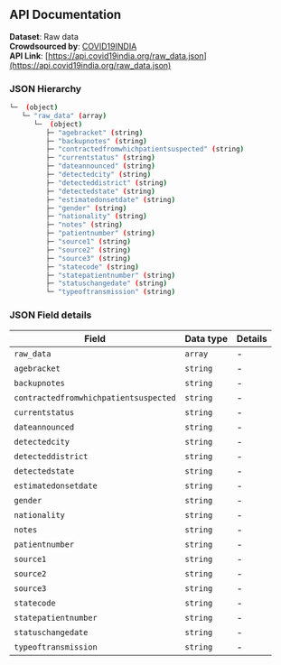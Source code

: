 ## API Documentation  

**Dataset**: Raw data  
**Crowdsourced by**: [COVID19INDIA](https://www.covid19india.org)  
**API Link**: [https://api.covid19india.org/raw_data.json](https://api.covid19india.org/raw_data.json)  

### JSON Hierarchy
```bash
└─  (object)
   └─ "raw_data" (array)
      └─  (object)
         ├─ "agebracket" (string)
         ├─ "backupnotes" (string)
         ├─ "contractedfromwhichpatientsuspected" (string)
         ├─ "currentstatus" (string)
         ├─ "dateannounced" (string)
         ├─ "detectedcity" (string)
         ├─ "detecteddistrict" (string)
         ├─ "detectedstate" (string)
         ├─ "estimatedonsetdate" (string)
         ├─ "gender" (string)
         ├─ "nationality" (string)
         ├─ "notes" (string)
         ├─ "patientnumber" (string)
         ├─ "source1" (string)
         ├─ "source2" (string)
         ├─ "source3" (string)
         ├─ "statecode" (string)
         ├─ "statepatientnumber" (string)
         ├─ "statuschangedate" (string)
         └─ "typeoftransmission" (string)

```


### JSON Field details
| Field | Data type | Details |
| ----- | --------- | ------- |
| `raw_data` |  `array` | - |
| `agebracket` |  `string` | - |
| `backupnotes` |  `string` | - |
| `contractedfromwhichpatientsuspected` |  `string` | - |
| `currentstatus` |  `string` | - |
| `dateannounced` |  `string` | - |
| `detectedcity` |  `string` | - |
| `detecteddistrict` |  `string` | - |
| `detectedstate` |  `string` | - |
| `estimatedonsetdate` |  `string` | - |
| `gender` |  `string` | - |
| `nationality` |  `string` | - |
| `notes` |  `string` | - |
| `patientnumber` |  `string` | - |
| `source1` |  `string` | - |
| `source2` |  `string` | - |
| `source3` |  `string` | - |
| `statecode` |  `string` | - |
| `statepatientnumber` |  `string` | - |
| `statuschangedate` |  `string` | - |
| `typeoftransmission` |  `string` | - |


